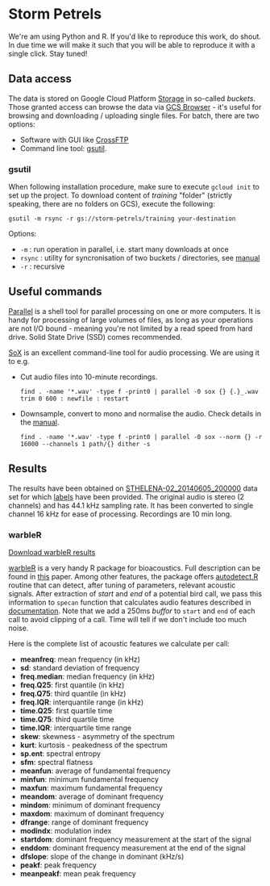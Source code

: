 # Storm Petrels

We're am using Python and R. If you'd like to reproduce this work, do shout. In due time we will make it such that you will be able to reproduce it with a single click. Stay tuned!

## Data access

The data is stored on Google Cloud Platform [Storage](https://cloud.google.com/storage/docs/) in so-called *buckets*. Those granted access can browse the data via [GCS Browser](https://console.cloud.google.com/storage/browser/storm-petrels?project=birdman-project) - it's useful for browsing and downloading / uploading single files. For batch, there are two options:

* Software with GUI like [CrossFTP](http://www.crossftp.com/features.htm#crossftp)
* Command line tool: [gsutil](https://cloud.google.com/storage/docs/gsutil). 

### gsutil
When following installation procedure, make sure to execute `gcloud init` to set up the project. To download content of *training* "folder" (strictly speaking, there are no folders on GCS), execute the following:

`gsutil -m rsync -r gs://storm-petrels/training your-destination`

Options:

* `-m` : run operation in parallel, i.e. start many downloads at once
* `rsync` : utility for syncronisation of two buckets / directories, see [manual](https://cloud.google.com/storage/docs/gsutil/commands/rsync)
* `-r` : recursive

## Useful commands

[Parallel](https://www.gnu.org/software/parallel/parallel_tutorial.html) is a shell tool for parallel processing on one or more computers. It is handy for processing of large volumes of files, as long as your operations are not I/O bound - meaning you're not limited by a read speed from hard drive. Solid State Drive (SSD) comes recommended. 

[SoX](http://sox.sourceforge.net/) is an excellent command-line tool for audio processing. We are using it to e.g.


* Cut audio files into 10-minute recordings.

  `find . -name '*.wav' -type f -print0 | parallel -0 sox {} {.}_.wav trim 0 600 : newfile : restart`
 
* Downsample, convert to mono and normalise the audio. Check details in the [manual](http://sox.sourceforge.net/sox.html).

  `find . -name '*.wav' -type f -print0 | parallel -0 sox --norm {} -r 16000 --channels 1 path/{} dither -s`
  
  
## Results

The results have been obtained on [STHELENA-02_20140605_200000](https://console.cloud.google.com/storage/browser/storm-petrels/training/recordings/?project=birdman-project) data set for which [labels](https://storage.cloud.google.com/storm-petrels/sthelena_labels.xls) have been provided. The original audio is stereo (2 channels) and has 44.1 kHz sampling rate. It has been converted to single channel 16 kHz for ease of processing. Recordings are 10 min long.

### warbleR

[Download warbleR results](https://storage.cloud.google.com/storm-petrels/training/features_warbler_buffer_250ms.csv)

[warbleR](https://github.com/cran/warbleR/) is a very handy R package for bioacoustics. Full description can be found in [this](https://besjournals.onlinelibrary.wiley.com/doi/epdf/10.1111/2041-210X.12624) paper. Among other features, the package offers [autodetect.R](warbleR/autodetect.R) routine that can detect, after tuning of parameters, relevant acoustic signals. After extraction of *start* and *end* of a potential bird call, we pass this information to `specan` function that calculates audio features described in [documentation](https://www.rdocumentation.org/packages/warbleR/versions/1.1.12/topics/specan). Note that we add a 250ms *buffor* to `start` and `end` of each call to avoid clipping of a call. Time will tell if we don't include too much noise.

Here is the complete list of acoustic features we calculate per call:

* **meanfreq**: mean frequency (in kHz)
* **sd**: standard deviation of frequency
* **freq.median**: median frequency (in kHz)
* **freq.Q25**: first quantile (in kHz)
* **freq.Q75**: third quantile (in kHz)
* **freq.IQR**: interquantile range (in kHz)
* **time.Q25**: first quartile time
* **time.Q75**: third quartile time
* **time.IQR**: interquartile time range
* **skew**: skewness - asymmetry of the spectrum
* **kurt**: kurtosis - peakedness of the spectrum
* **sp.ent**: spectral entropy
* **sfm**: spectral flatness
* **meanfun**: average of fundamental frequency
* **minfun**: minimum fundamental frequency
* **maxfun**: maximum fundamental frequency
* **meandom**: average of dominant frequency
* **mindom**: minimum of dominant frequency
* **maxdom**: maximum of dominant frequency
* **dfrange**: range of dominant frequency
* **modindx**: modulation index
* **startdom**: dominant frequency measurement at the start of the signal
* **enddom**: dominant frequency measurement at the end of the signal
* **dfslope**: slope of the change in dominant (kHz/s)
* **peakf**: peak frequency
* **meanpeakf**: mean peak frequency
